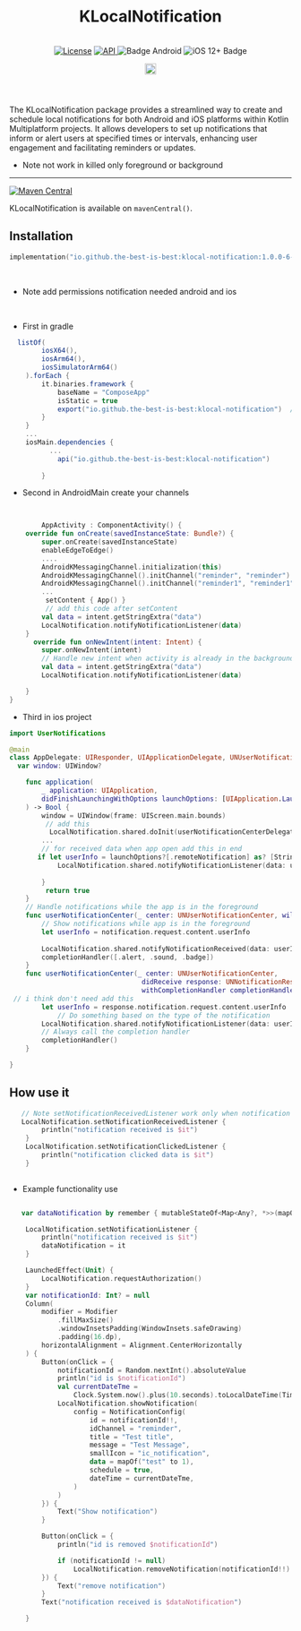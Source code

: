 <h1 align="center">KLocalNotification</h1><br>
<div align="center">
<a href="https://opensource.org/licenses/Apache-2.0"><img alt="License" src="https://img.shields.io/badge/License-Apache%202.0-blue.svg"/></a>
<a href="https://android-arsenal.com/api?level=23" rel="nofollow">
    <img alt="API" src="https://img.shields.io/badge/API-23%2B-brightgreen.svg?style=flat" style="max-width: 100%;">
</a>
  <img src="https://img.shields.io/badge/Platform-Android-brightgreen.svg?logo=android" alt="Badge Android" />
  <img src="https://img.shields.io/badge/iOS-12%2B-blue.svg?logo=apple" alt="iOS 12+ Badge" />

<a href="https://github.com/the-best-is-best/"><img alt="Profile" src="https://img.shields.io/badge/github-%23181717.svg?&style=for-the-badge&logo=github&logoColor=white" height="20"/></a>
</div>

<br>

###

The KLocalNotification package provides a streamlined way to create and schedule local notifications
for both Android and iOS platforms within Kotlin Multiplatform projects. It allows developers to set
up notifications that inform or alert users at specified times or intervals, enhancing user
engagement and facilitating reminders or updates.

- Note not work in killed only foreground or background

<hr>

[![Maven Central](https://img.shields.io/maven-central/v/io.github.the-best-is-best/klocal-notification)](https://central.sonatype.com/artifact/io.github.the-best-is-best/klocal-notification)

KLocalNotification is available on `mavenCentral()`.

## Installation

```kotlin
implementation("io.github.the-best-is-best:klocal-notification:1.0.0-6-rc")
```

<br>

- Note add permissions notification needed android and ios

<br>

- First in gradle

```gradle
  listOf(
        iosX64(),
        iosArm64(),
        iosSimulatorArm64()
    ).forEach {
        it.binaries.framework {
            baseName = "ComposeApp"
            isStatic = true
            export("io.github.the-best-is-best:klocal-notification")  // Export KLocalNotification so it's available in the framework
        }
    }
    ...
    iosMain.dependencies {
          ...
            api("io.github.the-best-is-best:klocal-notification")
        
        }
```

- Second in AndroidMain create your channels

```kotlin
       

        AppActivity : ComponentActivity() {
    override fun onCreate(savedInstanceState: Bundle?) {
        super.onCreate(savedInstanceState)
        enableEdgeToEdge()
        ....
        AndroidKMessagingChannel.initialization(this)
        AndroidKMessagingChannel().initChannel("reminder", "reminder")
        AndroidKMessagingChannel().initChannel("reminder1", "reminder1") 
        ...
         setContent { App() }
         // add this code after setContent
        val data = intent.getStringExtra("data")
        LocalNotification.notifyNotificationListener(data)
    }
      override fun onNewIntent(intent: Intent) {
        super.onNewIntent(intent)
        // Handle new intent when activity is already in the background or foreground
        val data = intent.getStringExtra("data")
        LocalNotification.notifyNotificationListener(data)

    }
}
```

- Third in ios project

```swift
import UserNotifications

@main
class AppDelegate: UIResponder, UIApplicationDelegate, UNUserNotificationCenterDelegate {
  var window: UIWindow?

    func application(
        _ application: UIApplication,
        didFinishLaunchingWithOptions launchOptions: [UIApplication.LaunchOptionsKey: Any]?
    ) -> Bool {
        window = UIWindow(frame: UIScreen.main.bounds)
         // add this
          LocalNotification.shared.doInit(userNotificationCenterDelegate: self)
        ...
        // for received data when app open add this in end
       if let userInfo = launchOptions?[.remoteNotification] as? [String: AnyObject] {
            LocalNotification.shared.notifyNotificationListener(data: userInfo)
            
        }
         return true
    }
    // Handle notifications while the app is in the foreground
    func userNotificationCenter(_ center: UNUserNotificationCenter, willPresent notification: UNNotification, withCompletionHandler completionHandler: @escaping (UNNotificationPresentationOptions) -> Void) {
        // Show notifications while app is in the foreground
        let userInfo = notification.request.content.userInfo
        
        LocalNotification.shared.notifyNotificationReceived(data: userInfo)
        completionHandler([.alert, .sound, .badge])
    }
    func userNotificationCenter(_ center: UNUserNotificationCenter,
                                 didReceive response: UNNotificationResponse,
                                 withCompletionHandler completionHandler: @escaping () -> Void) {
 // i think don't need add this
        let userInfo = response.notification.request.content.userInfo
            // Do something based on the type of the notification
        LocalNotification.shared.notifyNotificationListener(data: userInfo)
        // Always call the completion handler
        completionHandler()
    }

}
```

## How use it

```kotlin
   // Note setNotificationReceivedListener work only when notification clicked when app killed
   LocalNotification.setNotificationReceivedListener {
        println("notification received is $it")
    }
    LocalNotification.setNotificationClickedListener {
        println("notification clicked data is $it")
    }
    
```

- Example functionality use

```kotlin

   var dataNotification by remember { mutableStateOf<Map<Any?, *>>(mapOf("" to "")) }

    LocalNotification.setNotificationListener {
        println("notification received is $it")
        dataNotification = it
    }

    LaunchedEffect(Unit) {
        LocalNotification.requestAuthorization()
    }
    var notificationId: Int? = null
    Column(
        modifier = Modifier
            .fillMaxSize()
            .windowInsetsPadding(WindowInsets.safeDrawing)
            .padding(16.dp),
        horizontalAlignment = Alignment.CenterHorizontally
    ) {
        Button(onClick = {
            notificationId = Random.nextInt().absoluteValue
            println("id is $notificationId")
            val currentDateTme =
                Clock.System.now().plus(10.seconds).toLocalDateTime(TimeZone.currentSystemDefault())
            LocalNotification.showNotification(
                config = NotificationConfig(
                    id = notificationId!!,
                    idChannel = "reminder",
                    title = "Test title",
                    message = "Test Message",
                    smallIcon = "ic_notification",
                    data = mapOf("test" to 1),
                    schedule = true,
                    dateTime = currentDateTme,
                )
            )
        }) {
            Text("Show notification")
        }

        Button(onClick = {
            println("id is removed $notificationId")

            if (notificationId != null)
                LocalNotification.removeNotification(notificationId!!)
        }) {
            Text("remove notification")
        }
        Text("notification received is $dataNotification")

    }

```
